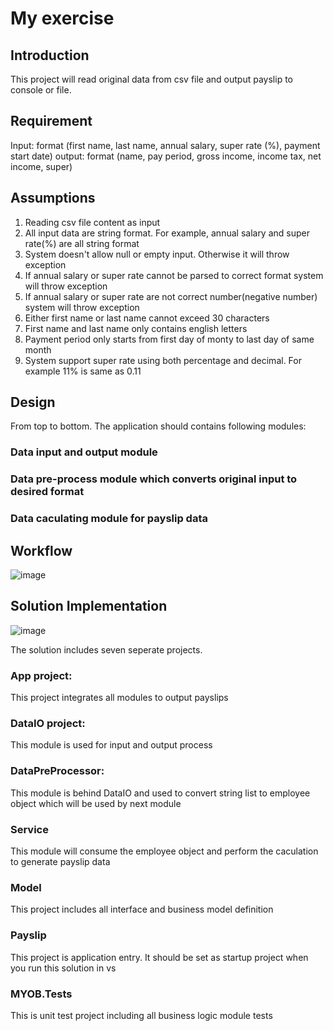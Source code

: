 # My exercise
## Introduction 
This project will read original data from csv file and output payslip to console or file.

## Requirement
Input: format (first name, last name, annual salary, super rate (%), payment start date)
output: format (name, pay period, gross income, income tax, net income, super)

## Assumptions
1. Reading csv file content as input
2. All input data are string format. For example, annual salary and super rate(%) are all string format
3. System doesn't allow null or empty input. Otherwise it will throw exception
4. If annual salary or super rate cannot be parsed to correct format system will throw exception
5. If annual salary or super rate are not correct number(negative number) system will throw exception
6. Either first name or last name cannot exceed 30 characters
7. First name and last name only contains english letters
8. Payment period only starts from first day of monty to last day of same month
9. System support super rate using both percentage and decimal. For example 11% is same as 0.11

## Design
From top to bottom.
The application should contains following modules:
### Data input and output module
### Data pre-process module which converts original input to desired format
### Data caculating module for payslip data

## Workflow
![image](https://user-images.githubusercontent.com/38408398/49339513-d511ac80-f697-11e8-88ab-6bc08b715448.png)

## Solution Implementation
![image](https://user-images.githubusercontent.com/38408398/49339086-3b470100-f691-11e8-997e-98ebaadadd47.png)

The solution includes seven seperate projects.
### App project:
This project integrates all modules to output payslips
### DataIO project:
This module is used for input and output process
### DataPreProcessor:
This module is behind DataIO and used to convert string list to employee object which will be used by next module
### Service
This module will consume the employee object and perform the caculation to generate payslip data
### Model
This project includes all interface and business model definition
### Payslip
This project is application entry. It should be set as startup project when you run this solution in vs
### MYOB.Tests
This is unit test project including all business logic module tests

